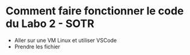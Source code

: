 # Comment faire fonctionner le code du Labo 2 - SOTR

* Aller sur une VM Linux et utiliser VSCode
* Prendre les fichier 
